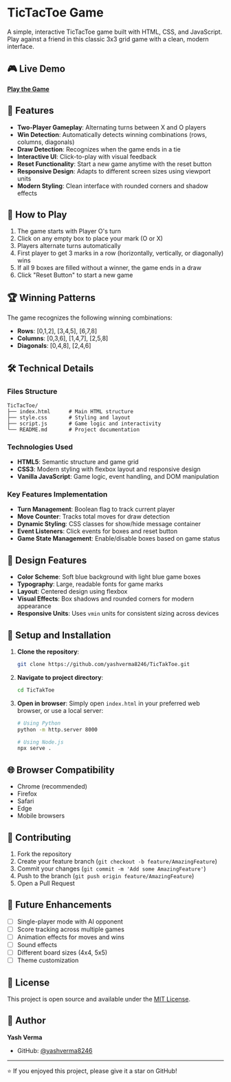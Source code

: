 # TicTacToe Game

A simple, interactive TicTacToe game built with HTML, CSS, and JavaScript. Play against a friend in this classic 3x3 grid game with a clean, modern interface.

## 🎮 Live Demo

**[Play the Game](https://github.com/yashverma8246/TicTakToe/deployments/github-pages)**

## 🎯 Features

- **Two-Player Gameplay**: Alternating turns between X and O players
- **Win Detection**: Automatically detects winning combinations (rows, columns, diagonals)
- **Draw Detection**: Recognizes when the game ends in a tie
- **Interactive UI**: Click-to-play with visual feedback
- **Reset Functionality**: Start a new game anytime with the reset button
- **Responsive Design**: Adapts to different screen sizes using viewport units
- **Modern Styling**: Clean interface with rounded corners and shadow effects

## 🚀 How to Play

1. The game starts with Player O's turn
2. Click on any empty box to place your mark (O or X)
3. Players alternate turns automatically
4. First player to get 3 marks in a row (horizontally, vertically, or diagonally) wins
5. If all 9 boxes are filled without a winner, the game ends in a draw
6. Click "Reset Button" to start a new game

## 🏆 Winning Patterns

The game recognizes the following winning combinations:
- **Rows**: [0,1,2], [3,4,5], [6,7,8]
- **Columns**: [0,3,6], [1,4,7], [2,5,8]
- **Diagonals**: [0,4,8], [2,4,6]

## 🛠️ Technical Details

### Files Structure
```
TicTacToe/
├── index.html      # Main HTML structure
├── style.css       # Styling and layout
├── script.js       # Game logic and interactivity
└── README.md       # Project documentation
```

### Technologies Used
- **HTML5**: Semantic structure and game grid
- **CSS3**: Modern styling with flexbox layout and responsive design
- **Vanilla JavaScript**: Game logic, event handling, and DOM manipulation

### Key Features Implementation
- **Turn Management**: Boolean flag to track current player
- **Move Counter**: Tracks total moves for draw detection
- **Dynamic Styling**: CSS classes for show/hide message container
- **Event Listeners**: Click events for boxes and reset button
- **Game State Management**: Enable/disable boxes based on game status

## 🎨 Design Features

- **Color Scheme**: Soft blue background with light blue game boxes
- **Typography**: Large, readable fonts for game marks
- **Layout**: Centered design using flexbox
- **Visual Effects**: Box shadows and rounded corners for modern appearance
- **Responsive Units**: Uses `vmin` units for consistent sizing across devices

## 🔧 Setup and Installation

1. **Clone the repository**:
   ```bash
   git clone https://github.com/yashverma8246/TicTakToe.git
   ```

2. **Navigate to project directory**:
   ```bash
   cd TicTakToe
   ```

3. **Open in browser**:
   Simply open `index.html` in your preferred web browser, or use a local server:
   ```bash
   # Using Python
   python -m http.server 8000
   
   # Using Node.js
   npx serve .
   ```

## 🌐 Browser Compatibility

- Chrome (recommended)
- Firefox
- Safari
- Edge
- Mobile browsers

## 🤝 Contributing

1. Fork the repository
2. Create your feature branch (`git checkout -b feature/AmazingFeature`)
3. Commit your changes (`git commit -m 'Add some AmazingFeature'`)
4. Push to the branch (`git push origin feature/AmazingFeature`)
5. Open a Pull Request

## 📝 Future Enhancements

- [ ] Single-player mode with AI opponent
- [ ] Score tracking across multiple games
- [ ] Animation effects for moves and wins
- [ ] Sound effects
- [ ] Different board sizes (4x4, 5x5)
- [ ] Theme customization

## 📄 License

This project is open source and available under the [MIT License](LICENSE).

## 👤 Author

**Yash Verma**
- GitHub: [@yashverma8246](https://github.com/yashverma8246)

---

⭐ If you enjoyed this project, please give it a star on GitHub!